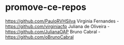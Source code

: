 # promove-ce-repos

https://github.com/PauloRVHSilva
Virginia Fernandes - https://github.com/virginiacfp
Juliana de Oliveira - https://github.com/JulianaOAP
Bruno Cabral - https://github.com/oBrunoCabral

